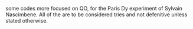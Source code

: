 some codes more focused on QO, for the Paris Dy experiment of Sylvain Nascimbene. All of the are to be considered tries and not defenitive unless stated otherwise.
